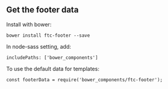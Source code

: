 ## Get the footer data

Install with bower:
```
bower install ftc-footer --save
```

In node-sass setting, add:
```
includePaths: ['bower_components']
```

To use the default data for templates:

```
const footerData = require('bower_components/ftc-footer');
```
